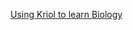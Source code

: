 <p><a href="https://gfirmer.github.io/Chemistry-teacher/Kriol-biology">Using Kriol to learn Biology</a></p>
